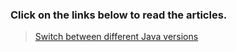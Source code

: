 ### Click on the links below to read the articles.
> [Switch between different Java versions](https://benmoose39.github.io/TricksMoose/Switching%20between%20Java%20versions)


